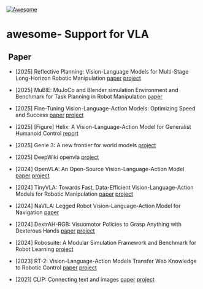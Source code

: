[![Awesome](https://awesome.re/badge.svg)](https://awesome.re)
# awesome- Support for VLA

## ​ Paper


  
- [2025] Reflective Planning: Vision-Language Models for Multi-Stage Long-Horizon Robotic Manipulation [paper](https://arxiv.org/abs/2502.16707) [project](https://reflect-vlm.github.io/)

- [2025] MuBlE: MuJoCo and Blender simulation Environment and Benchmark for Task Planning in Robot Manipulation [paper](https://arxiv.org/abs/2503.02834)

- [2025] Fine-Tuning Vision-Language-Action Models: Optimizing Speed and Success [paper](https://arxiv.org/abs/2502.19645) [project](https://openvla-oft.github.io)

- [2025] [Figure] Helix: A Vision-Language-Action Model for Generalist Humanoid Control [report](https://www.figure.ai/news/helix)

- [2025] Genie 3: A new frontier for world models [project](https://deepmind.google/discover/blog/genie-3-a-new-frontier-for-world-models/)

- [2025] DeepWiki openvla [project](https://deepwiki.com/openvla/openvla)

- [2024] OpenVLA: An Open-Source Vision-Language-Action Model [paper](https://arxiv.org/abs/2406.09246) [project](https://github.com/reazon-research/openvla)

- [2024] TinyVLA: Towards Fast, Data-Efficient Vision-Language-Action Models for Robotic Manipulation [paper](https://arxiv.org/abs/2409.12514) [project](https://tiny-vla.github.io)

- [2024] NaVILA: Legged Robot Vision-Language-Action Model for Navigation [paper](https://arxiv.org/abs/2412.04453)

- [2024] DextrAH-RGB: Visuomotor Policies to Grasp Anything with Dexterous Hands [paper](https://dextrah-rgb.github.io) [project](https://dextrah-rgb.github.io)

- [2024] Robosuite: A Modular Simulation Framework and Benchmark for Robot Learning [project](https://robosuite.ai)

- [2023] RT-2: Vision-Language-Action Models Transfer Web Knowledge to Robotic Control [paper](https://arxiv.org/abs/2307.15818) [project](https://robotics-transformer2.github.io/)

- [2021] CLIP: Connecting text and images [paper](https://arxiv.org/pdf/2103.00020) [project](https://openai.com/index/clip/)



